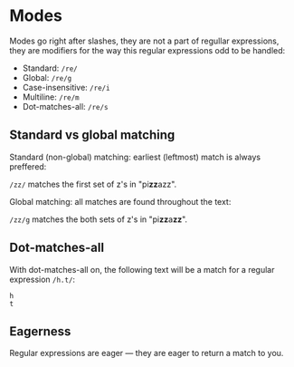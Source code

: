 # Modes

Modes go right after slashes, they are not a part of regullar expressions, they are modifiers for the way this regular expressions odd to be handled:

* Standard: `/re/`
* Global: `/re/g`
* Case-insensitive: `/re/i`
* Multiline: `/re/m`
* Dot-matches-all: `/re/s`

## Standard vs global matching

Standard (non-global) matching: earliest (leftmost) match is always preffered:

`/zz/` matches the first set of z's in "pi**zz**azz".

Global matching: all matches are found throughout the text:

`/zz/g` matches the both sets of z's in "pi**zz**a**zz**".

## Dot-matches-all

With dot-matches-all on, the following text will be a match for a regular expression `/h.t/`:

```text
h
t
```

## Eagerness

Regular expressions are eager — they are eager to return a match to you.
